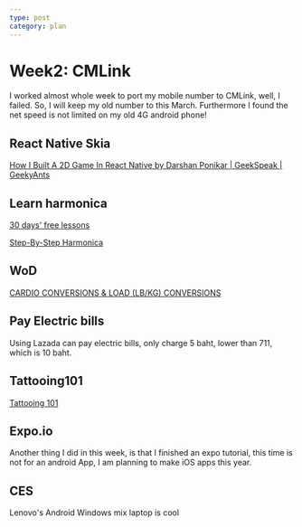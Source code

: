 ```yaml
---
type: post
category: plan
---
```


# Week2: CMLink

I worked almost whole week to port my mobile number to CMLink, well, I failed. So, I will keep my old number to this March. Furthermore I found the net speed is not limited on my old 4G android phone!

## React Native Skia

[How I Built A 2D Game In React Native by Darshan Ponikar | GeekSpeak | GeekyAnts](https://www.youtube.com/watch?v=LVYURSrlSbY&ab_channel=GeekyAnts)

## Learn harmonica

[30 days' free lessons](https://jam.hohner.de/freelessons/)

[Step-By-Step Harmonica](https://harmonicatime.com/step-by-step-harmonica-lessons/)

## WoD

[CARDIO CONVERSIONS & LOAD (LB/KG) CONVERSIONS](https://wodwell.com/convert/)

## Pay Electric bills

Using Lazada can pay electric bills, only charge 5 baht, lower than 711, which is 10 baht.

## Tattooing101

[Tattooing 101](https://www.youtube.com/watch?v=pIz45IAbq_E&list=PLBWQzaiHYMIyn6fH4nJIdY7yK2o52Ohu9&ab_channel=Tattooing101)

## Expo.io

Another thing I did in this week, is that I finished an expo tutorial, this time is not for an android App, I am planning to make iOS apps this year.

## CES

Lenovo's Android Windows mix laptop is cool